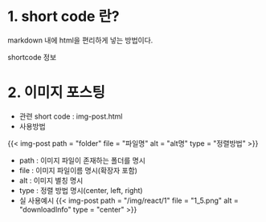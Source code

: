 # 1. short code 란?
markdown 내에 html을 편리하게 넣는 방법이다.  

shortcode 정보
# 2. 이미지 포스팅
- 관련 short code : img-post.html
- 사용방법

{{< img-post path = "folder" file = "파일명" alt = "alt명" type = "정렬방법" >}}

- path : 이미지 파일이 존재하는 폴더를 명시
- file : 이미지 파일이름 명시(확장자 포함)
- alt : 이미지 별칭 명시
- type : 정렬 방법 명시(center, left, right)
- 실 사용예시
{{< img-post path = "/img/react/1" file = "1_5.png" alt = "downloadInfo" type = "center" >}}

